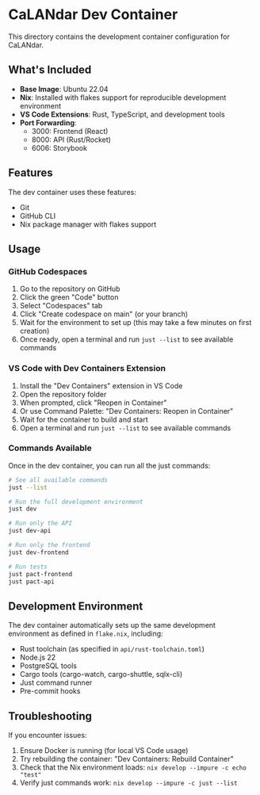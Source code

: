 # CaLANdar Dev Container

This directory contains the development container configuration for CaLANdar.

## What's Included

- **Base Image**: Ubuntu 22.04
- **Nix**: Installed with flakes support for reproducible development environment
- **VS Code Extensions**: Rust, TypeScript, and development tools
- **Port Forwarding**:
  - 3000: Frontend (React)
  - 8000: API (Rust/Rocket)
  - 6006: Storybook

## Features

The dev container uses these features:

- Git
- GitHub CLI
- Nix package manager with flakes support

## Usage

### GitHub Codespaces

1. Go to the repository on GitHub
2. Click the green "Code" button
3. Select "Codespaces" tab
4. Click "Create codespace on main" (or your branch)
5. Wait for the environment to set up (this may take a few minutes on first creation)
6. Once ready, open a terminal and run `just --list` to see available commands

### VS Code with Dev Containers Extension

1. Install the "Dev Containers" extension in VS Code
2. Open the repository folder
3. When prompted, click "Reopen in Container"
4. Or use Command Palette: "Dev Containers: Reopen in Container"
5. Wait for the container to build and start
6. Open a terminal and run `just --list` to see available commands

### Commands Available

Once in the dev container, you can run all the just commands:

```bash
# See all available commands
just --list

# Run the full development environment
just dev

# Run only the API
just dev-api

# Run only the frontend
just dev-frontend

# Run tests
just pact-frontend
just pact-api
```

## Development Environment

The dev container automatically sets up the same development environment as defined in `flake.nix`, including:

- Rust toolchain (as specified in `api/rust-toolchain.toml`)
- Node.js 22
- PostgreSQL tools
- Cargo tools (cargo-watch, cargo-shuttle, sqlx-cli)
- Just command runner
- Pre-commit hooks

## Troubleshooting

If you encounter issues:

1. Ensure Docker is running (for local VS Code usage)
2. Try rebuilding the container: "Dev Containers: Rebuild Container"
3. Check that the Nix environment loads: `nix develop --impure -c echo "test"`
4. Verify just commands work: `nix develop --impure -c just --list`
